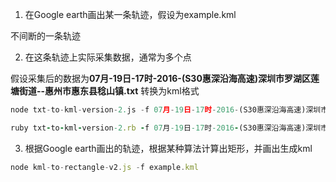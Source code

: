 1. 在Google earth画出某一条轨迹，假设为example.kml

  不间断的一条轨迹

2. 在这条轨迹上实际采集数据，通常为多个点

  假设采集后的数据为**07月-19日-17时-2016-(S30惠深沿海高速)深圳市罗湖区莲塘街道--惠州市惠东县稔山镇.txt**
  转换为kml格式

```javascript 
node txt-to-kml-version-2.js -f 07月-19日-17时-2016-(S30惠深沿海高速)深圳市罗湖区莲塘街道--惠州市惠东县稔山镇.txt
```
```ruby
ruby txt-to-kml-version-2.rb -f 07月-19日-17时-2016-(S30惠深沿海高速)深圳市罗湖区莲塘街道--惠州市惠东县稔山镇.txt
```
3. 根据Google earth画出的轨迹，根据某种算法计算出矩形，并画出生成kml
```javascript
node kml-to-rectangle-v2.js -f example.kml
```
